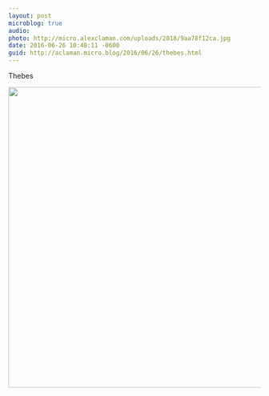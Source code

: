 ```yaml
---
layout: post
microblog: true
audio: 
photo: http://micro.alexclaman.com/uploads/2018/9aa78f12ca.jpg
date: 2016-06-26 10:48:11 -0600
guid: http://aclaman.micro.blog/2016/06/26/thebes.html
---
```

Thebes

<img src="http://micro.alexclaman.com/uploads/2018/9aa78f12ca.jpg" width="600" height="600" />
